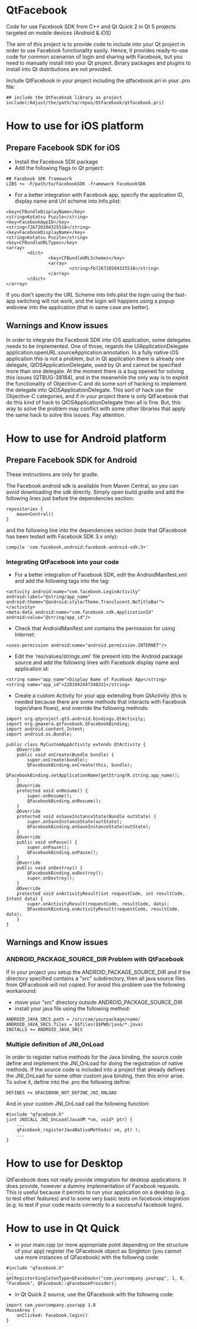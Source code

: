 QtFacebook
==========

Code for use Facebook SDK from C++ and Qt Quick 2 in Qt 5 projects targeted on mobile devices (Android &amp; iOS)

The aim of this project is to provide code to include into your Qt project in order to use Facebook functionality easily. Hence, it provides ready-to-use code for common scenarion of login and sharing with Facebook, but you need to manually install into your Qt project.
Binary packages and plugins to install into Qt distributions are not provided.

Include QtFacebook in your project including the qtfacebook.pri in your .pro file:
```
## include the QtFacebook library as project
include(/Adjust/the/path/to/repos/QtFacebook/qtfacebook.pri)
```

How to use for iOS platform
==========
## Prepare Facebook SDK for iOS

* Install the Facebook SDK package
* Add the following flags to Qt project:
```
## Facebook SDK framework
LIBS += -F/path/to/FacebookSDK -framework FacebookSDK
```
* For a better integration with Facebook app, specify the application ID, display name and Url scheme into Info.plist:
```
<key>CFBundleDisplayName</key>
<string>Kotatsu Puzzle</string>
<key>FacebookAppID</key>
<string>726720204325518</string>
<key>FacebookDisplayName</key>
<string>Kotatsu Puzzle</string>
<key>CFBundleURLTypes</key>
<array>
		<dict>
				<key>CFBundleURLSchemes</key>
				<array>
						<string>fb726720204325518</string>
				</array>
		</dict>
</array>
```
If you don't specity the URL Scheme into Info.plist the login using the fast-app switching will not work, and the login will happens using a popup webview into the application (that in same case are better).

## Warnings and Know issues
In order to integrate the Facebook SDK into iOS application, some delegates needs to be implemented. One of those, regards the UIApplicationDelegate application:openURL:sourceApplication:annotation. In a fully native iOS application this is not a problem, but in Qt application there is already one delegate, QIOSApplicationDelegate, used by Qt and cannot be specified more than one delegate. At the moment there is a bug opened for solving this issues (QTBUG-38184), and in the meanwhile the only way is to exploit the functionality of Objective-C and do some sort of hacking to implement the delegate into QIOSApplicationDelegate.
This sort of hack use the Objective-C categories, and if in your project there is only QtFacebook that do this kind of hack to QIOSApplicationDelegate then all is fine. But, this way to solve the problem may conflict with some other libraries that apply the same hack to solve this issues. Pay attention.

How to use for Android platform
==========
## Prepare Facebook SDK for Android

These instructions are only for gradle.

The Facebook android sdk is available from Maven Central, so you can avoid downloading the sdk directly. Simply open build.gradle and add the following lines just before the dependencies section:
```
repositories {
	mavenCentral()
}
```
and the following line into the dependencies section (note that QFacebook has been tested with Facebook SDK 3.x only):
```
compile 'com.facebook.android:facebook-android-sdk:3+'
```

### Integrating QtFacebook into your code
* For a better integration of Facebook SDK, edit the AndroidManifest.xml and add the following tags into the <application> tag:
```
<activity android:name="com.facebook.LoginActivity" android:label="@string/app_name" android:theme="@android:style/Theme.Translucent.NoTitleBar"></activity>
<meta-data android:name="com.facebook.sdk.ApplicationId" android:value="@string/app_id"/>
```
* Check that AndroidManifest.xml contains the permission for using Internet:
```
<uses-permission android:name="android.permission.INTERNET"/>
```
* Edit the 'res/values/strings.xml' file present into the Android package source and add the following lines with Facebook display name and application id:
```
<string name="app_name">Display Name of Facebook App</string>
<string name="app_id">2281942447348331</string>
```
* Create a custom Activity for your app extending from QtActivity (this is needed because there are some methods that interacts with Facebook login/share flows), and override the following methods:
```
import org.qtproject.qt5.android.bindings.QtActivity;
import org.gmaxera.qtfacebook.QFacebookBinding;
import android.content.Intent;
import android.os.Bundle;

public class MyCustomAppActivity extends QtActivity {
	@Override
	public void onCreate(Bundle bundle) {
		super.onCreate(bundle);
		QFacebookBinding.onCreate(this, bundle);
		QFacebookBinding.setApplicationName(getString(R.string.app_name));
	}
	@Override
	protected void onResume() {
		super.onResume();
		QFacebookBinding.onResume();
	}
	@Override
	protected void onSaveInstanceState(Bundle outState) {
		super.onSaveInstanceState(outState);
		QFacebookBinding.onSaveInstanceState(outState);
	}
	@Override
	public void onPause() {
		super.onPause();
		QFacebookBinding.onPause();
	}
	@Override
	public void onDestroy() {
		QFacebookBinding.onDestroy();
		super.onDestroy();
	}
	@Override
	protected void onActivityResult(int requestCode, int resultCode, Intent data) {
		super.onActivityResult(requestCode, resultCode, data);
		QFacebookBinding.onActivityResult(requestCode, resultCode, data);
	}
}
```

## Warnings and Know issues

### ANDROID_PACKAGE_SOURCE_DIR Problem with QtFacebook
If in your project you setup the ANDROID_PACKAGE_SOURCE_DIR and if the directory specified contains a "src" subdirectory, then all java source files from QtFacebook will not copied. For avoid this problem use the following workaround:
* move your "src" directory outside ANDROID_PACKAGE_SOURCE_DIR
* install your java file using the following method:
```
ANDROID_JAVA_SRCS.path = /src/com/yourpackage/name/
ANDROID_JAVA_SRCS.files = $$files($$PWD/java/*.java)
INSTALLS += ANDROID_JAVA_SRCS
```

### Multiple definition of JNI_OnLoad
In order to register native methods for the Java binding, the source code define and implement the JNI_OnLoad for doing the registration of native methods. If the source code is included into a project that already defines the JNI_OnLoad for some other custom java binding, then this error arise.
To solve it, define into the .pro the following define:
```
DEFINES += QFACEBOOK_NOT_DEFINE_JNI_ONLOAD
```
And in your custom JNI_OnLoad call the following function:
```
#include "qfacebook.h"
jint JNICALL JNI_OnLoad(JavaVM *vm, void* ptr) {
	...
	qFacebook_registerJavaNativeMethods( vm, ptr );
	...
}
```

How to use for Desktop
==========

QtFacebook does not really provide integration for desktop applications. It does provide, however a dummy implementation of Facebook requests. This is useful because it permits to run your application on a desktop (e.g. to test other features) and to some very basic tests on facebook integration (e.g. to test if your code reacts correctly to a successful facebook login).

How to use in Qt Quick
==========

* in your main.cpp (or more appropriate point depending on the structure of your app) register the QFacebook object as Singleton (you cannot use more instances of QFacebook) with the following code:
```
#include "qfacebook.h"
...
qmlRegisterSingletonType<QFacebook>("com.yourcompany.yourapp", 1, 0, "Facebook", QFacebook::qFacebookProvider);
```
* in Qt Quick 2 source, use the QFacebook with the following code:
```
import com.yourcompany.yourapp 1.0
MouseArea {
	onClicked: Facebook.login()
}
```
